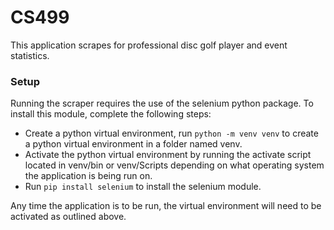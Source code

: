 # CS499
This application scrapes for professional disc golf player and event statistics.
### Setup
Running the scraper requires the use of the selenium python package. To install this module, complete the following steps:
- Create a python virtual environment, run `python -m venv venv` to create a python virtual environment in a folder named venv.
- Activate the python virtual environment by running the activate script located in venv/bin or venv/Scripts depending on what operating system the application is being run on.
- Run `pip install selenium` to install the selenium module.

Any time the application is to be run, the virtual environment will need to be activated as outlined above.
